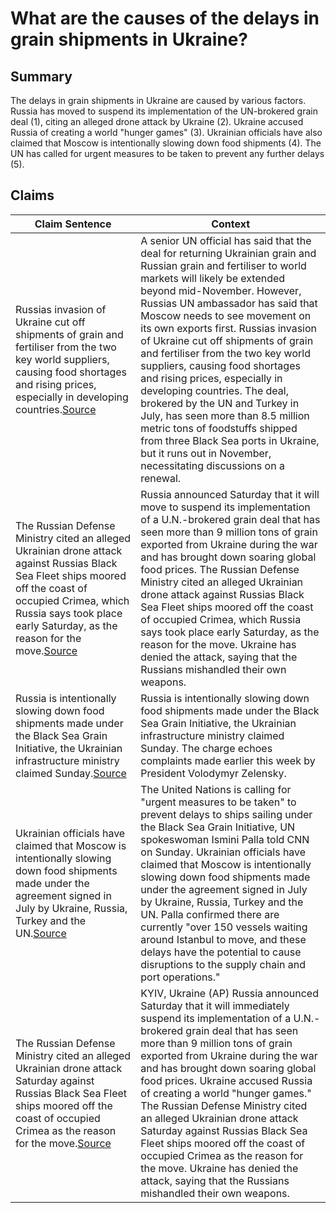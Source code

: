 # What are the causes of the delays in grain shipments in Ukraine?

## Summary
The delays in grain shipments in Ukraine are caused by various factors. Russia has moved to suspend its implementation of the UN-brokered grain deal (1), citing an alleged drone attack by Ukraine (2). Ukraine accused Russia of creating a world "hunger games" (3). Ukrainian officials have also claimed that Moscow is intentionally slowing down food shipments (4). The UN has called for urgent measures to be taken to prevent any further delays (5).

## Claims
| Claim Sentence | Context |
|---|---|
|Russias invasion of Ukraine cut off shipments of grain and fertiliser from the two key world suppliers, causing food shortages and rising prices, especially in developing countries.<a href="https://www.euronews.com/2022/10/27/ukraine-war-ukrainian-and-russian-grain-deal-could-be-extended-past-november" target="_blank">Source</a>| A senior UN official has said that the deal for returning Ukrainian grain and Russian grain and fertiliser to world markets will likely be extended beyond mid-November. However, Russias UN ambassador has said that Moscow needs to see movement on its own exports first. Russias invasion of Ukraine cut off shipments of grain and fertiliser from the two key world suppliers, causing food shortages and rising prices, especially in developing countries. The deal, brokered by the UN and Turkey in July, has seen more than 8.5 million metric tons of foodstuffs shipped from three Black Sea ports in Ukraine, but it runs out in November, necessitating discussions on a renewal.|
|The Russian Defense Ministry cited an alleged Ukrainian drone attack against Russias Black Sea Fleet ships moored off the coast of occupied Crimea, which Russia says took place early Saturday, as the reason for the move.<a href="https://www.fox9.com/news/russia-suspending-ukraine-grain-export-deal" target="_blank">Source</a>| Russia announced Saturday that it will move to suspend its implementation of a U.N.-brokered grain deal that has seen more than 9 million tons of grain exported from Ukraine during the war and has brought down soaring global food prices. The Russian Defense Ministry cited an alleged Ukrainian drone attack against Russias Black Sea Fleet ships moored off the coast of occupied Crimea, which Russia says took place early Saturday, as the reason for the move. Ukraine has denied the attack, saying that the Russians mishandled their own weapons.|
|Russia is intentionally slowing down food shipments made under the Black Sea Grain Initiative, the Ukrainian infrastructure ministry claimed Sunday.<a href="https://www.cnn.com/europe/live-news/russia-ukraine-war-news-10-23-22/h_1fb0f92038712fb60caf322afa4d3e84" target="_blank">Source</a>| Russia is intentionally slowing down food shipments made under the Black Sea Grain Initiative, the Ukrainian infrastructure ministry claimed Sunday. The charge echoes complaints made earlier this week by President Volodymyr Zelensky.|
|Ukrainian officials have claimed that Moscow is intentionally slowing down food shipments made under the agreement signed in July by Ukraine, Russia, Turkey and the UN.<a href="https://www.cnn.com/europe/live-news/russia-ukraine-war-news-10-24-22/h_1c126ffbb9875e3e93da72c0d7c04a78" target="_blank">Source</a>| The United Nations is calling for "urgent measures to be taken" to prevent delays to ships sailing under the Black Sea Grain Initiative, UN spokeswoman Ismini Palla told CNN on Sunday. Ukrainian officials have claimed that Moscow is intentionally slowing down food shipments made under the agreement signed in July by Ukraine, Russia, Turkey and the UN. Palla confirmed there are currently "over 150 vessels waiting around Istanbul to move, and these delays have the potential to cause disruptions to the supply chain and port operations."|
|The Russian Defense Ministry cited an alleged Ukrainian drone attack Saturday against Russias Black Sea Fleet ships moored off the coast of occupied Crimea as the reason for the move.<a href="https://apnews.com/article/russia-ukraine-europe-government-and-politics-3b563bd6f79f815c7e9f33505dd25334" target="_blank">Source</a>| KYIV, Ukraine (AP) Russia announced Saturday that it will immediately suspend its implementation of a U.N.-brokered grain deal that has seen more than 9 million tons of grain exported from Ukraine during the war and has brought down soaring global food prices. Ukraine accused Russia of creating a world "hunger games." The Russian Defense Ministry cited an alleged Ukrainian drone attack Saturday against Russias Black Sea Fleet ships moored off the coast of occupied Crimea as the reason for the move. Ukraine has denied the attack, saying that the Russians mishandled their own weapons.|
